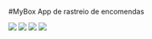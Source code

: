 #MyBox
App de rastreio de encomendas

<img src="./src/img/splash.png">
<img src="./src/img/screen-home.jpeg">
<img src="./src/img/screen-login.jpeg">
<img src="./src/img/screen-profile.jpeg">